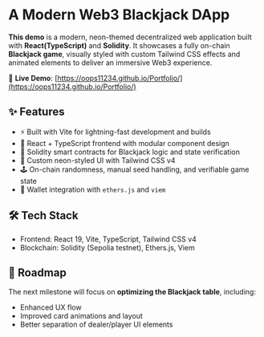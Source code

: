 # A Modern Web3 Blackjack DApp

**This demo** is a modern, neon-themed decentralized web application built with  **React(TypeScript)** and **Solidity**. It showcases a fully on-chain **Blackjack game**, visually styled with custom Tailwind CSS effects and animated elements to deliver an immersive Web3 experience.

🔗 **Live Demo**: [https://oops11234.github.io/Portfolio/](https://oops11234.github.io/Portfolio/)

## ✨ Features

- ⚡️ Built with Vite for lightning-fast development and builds
- 🔮 React + TypeScript frontend with modular component design
- 🧠 Solidity smart contracts for Blackjack logic and state verification
- 🌈 Custom neon-styled UI with Tailwind CSS v4
- 🕹 On-chain randomness, manual seed handling, and verifiable game state
- 🔗 Wallet integration with `ethers.js` and `viem`

## 🛠 Tech Stack

- Frontend: React 19, Vite, TypeScript, Tailwind CSS v4
- Blockchain: Solidity (Sepolia testnet), Ethers.js, Viem


## 🚧 Roadmap

The next milestone will focus on **optimizing the Blackjack table**, including:
- Enhanced UX flow
- Improved card animations and layout
- Better separation of dealer/player UI elements
